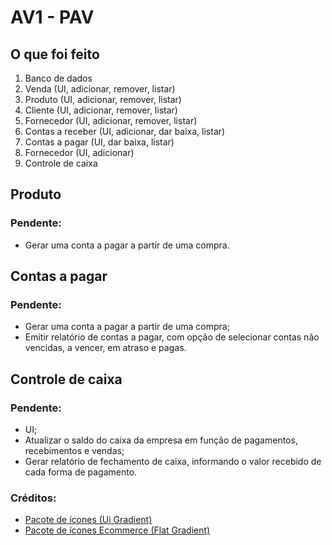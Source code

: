 # AV1 - PAV

## O que foi feito

01. Banco de dados
00. Venda (UI, adicionar, remover, listar)
00. Produto (UI, adicionar, remover, listar)
00. Cliente (UI, adicionar, remover, listar)
00. Fornecedor (UI, adicionar, remover, listar)
00. Contas a receber (UI, adicionar, dar baixa, listar)
00. Contas a pagar (UI, dar baixa, listar) 
00. Fornecedor (UI, adicionar)
00. Controle de caixa

## Produto
### Pendente:

- Gerar uma conta a pagar a partir de uma compra.

## Contas a pagar
### Pendente:
- Gerar uma conta a pagar a partir de uma compra;
- Emitir relatório de contas a pagar, com opção de selecionar contas não vencidas, a vencer, em atraso e pagas.

## Controle de caixa
### Pendente:
- UI;
- Atualizar o saldo do caixa da empresa em função de pagamentos, recebimentos e vendas;
- Gerar relatório de fechamento de caixa, informando o valor recebido de cada forma de pagamento.


### Créditos:
- [Pacote de ícones (Ui Gradient)](https://www.flaticon.com/br/packs/ui-82?style_id=1259&family_id=333&group_id=621)
- [Pacote de ícones Ecommerce (Flat Gradient)](https://www.flaticon.com/br/packs/ecommerce-498)
